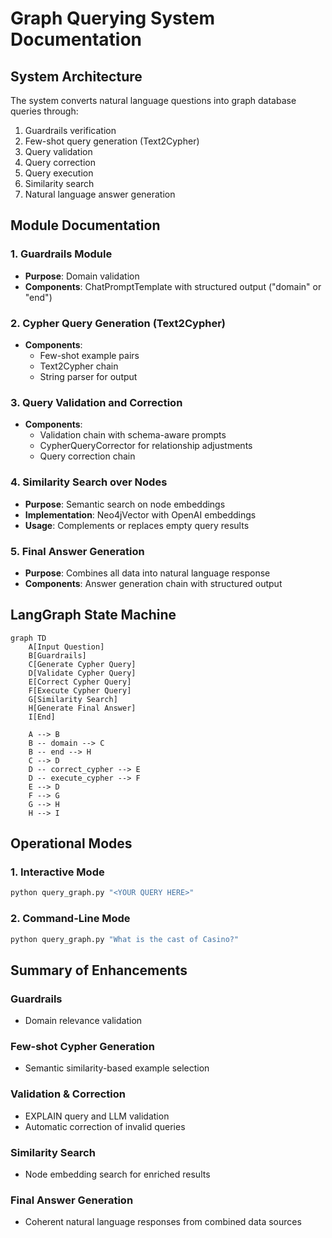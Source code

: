 # Graph Querying System Documentation

## System Architecture

The system converts natural language questions into graph database queries through:
1. Guardrails verification
2. Few-shot query generation (Text2Cypher)
3. Query validation
4. Query correction
5. Query execution
6. Similarity search
7. Natural language answer generation

## Module Documentation

### 1. Guardrails Module
- **Purpose**: Domain validation
- **Components**: ChatPromptTemplate with structured output ("domain" or "end")

### 2. Cypher Query Generation (Text2Cypher)
- **Components**:
  - Few-shot example pairs
  - Text2Cypher chain
  - String parser for output

### 3. Query Validation and Correction
- **Components**:
  - Validation chain with schema-aware prompts
  - CypherQueryCorrector for relationship adjustments
  - Query correction chain

### 4. Similarity Search over Nodes
- **Purpose**: Semantic search on node embeddings
- **Implementation**: Neo4jVector with OpenAI embeddings
- **Usage**: Complements or replaces empty query results

### 5. Final Answer Generation
- **Purpose**: Combines all data into natural language response
- **Components**: Answer generation chain with structured output

## LangGraph State Machine

```mermaid
graph TD
    A[Input Question]
    B[Guardrails]
    C[Generate Cypher Query]
    D[Validate Cypher Query]
    E[Correct Cypher Query]
    F[Execute Cypher Query]
    G[Similarity Search]
    H[Generate Final Answer]
    I[End]

    A --> B
    B -- domain --> C
    B -- end --> H
    C --> D
    D -- correct_cypher --> E
    D -- execute_cypher --> F
    E --> D
    F --> G
    G --> H
    H --> I
```

## Operational Modes

### 1. Interactive Mode
```bash
python query_graph.py "<YOUR QUERY HERE>"
```

### 2. Command-Line Mode
```bash
python query_graph.py "What is the cast of Casino?"
```

## Summary of Enhancements

### Guardrails
- Domain relevance validation

### Few-shot Cypher Generation
- Semantic similarity-based example selection

### Validation & Correction
- EXPLAIN query and LLM validation
- Automatic correction of invalid queries

### Similarity Search
- Node embedding search for enriched results

### Final Answer Generation
- Coherent natural language responses from combined data sources

